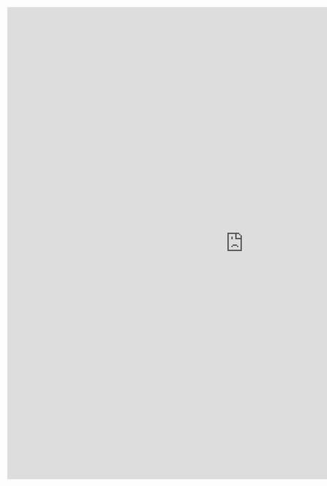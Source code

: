 <iframe src="https://lamastex.github.io/spark-gdelt-examples/notebooks/ScaDaMaLe/030a_gdelt_EOI_detection.html" width="1080" height="1080" frameborder="0"></iframe>

